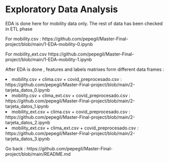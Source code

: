 <h1> Exploratory Data Analysis   </h1>
<p></p>

<p>
  EDA is done here for mobility data only. The rest of data has been checked in ETL phase
  <p>  For mobility.csv :  https://github.com/pepegil/Master-Final-project/blob/main/1-EDA-mobility-0.ipynb   </p>
  <p>  For mobility_ext.csv  https://github.com/pepegil/Master-Final-project/blob/main/1-EDA-mobility-1.ipynb   </p>
</p>
</p>

<p> After EDA is done , features and labels matrixes form different data frames :  
  <li>mobility.csv + clima.csv + covid_preprocesado.csv : https://github.com/pepegil/Master-Final-project/blob/main/2-tarjeta_datos_0.ipynb </li>
 <li>mobility.csv + clima_ext.csv + covid_preprocesado.csv : https://github.com/pepegil/Master-Final-project/blob/main/2-tarjeta_datos_1.ipynb </li>
<li>mobility_ext.csv + clima.csv + covid_preprocesado.csv : https://github.com/pepegil/Master-Final-project/blob/main/2-tarjeta_datos_2.ipynb </li>
<li>mobility_ext.csv + clima_ext.csv + covid_preprocesado.csv : https://github.com/pepegil/Master-Final-project/blob/main/2-tarjeta_datos_3.ipynb </li>
  
 </p>
<p>
Go back : https://github.com/pepegil/Master-Final-project/blob/main/README.md  
</p>


